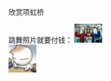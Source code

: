 <html>
<meta charset="UTF-8">欣赏项虹桥
  
<body>
<p>
跳舞照片就要付钱：
<img src="./小丑女.jpg"  width="55" weight="128"/>  </br>
  <img src="./zhu.gif"  width="55" weight="128"/>
</p>
</body>
</html>


